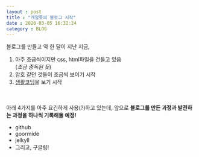 ```yaml
---
layout : post
title : "개알못의 블로그 시작"  
date : 2020-03-05 16:32:24
category : BLOG
--- 
```

블로그를 만들고 약 한 달이 지난 지금,  

1) 아주 조금씩이지만 css, html파일을 건들고 있음  
  (*조금 중독된 듯*)   
2) 암호 같던 것들이 조금씩 보이기 시작  
3) [생활코딩](https://opentutorials.org/course/2039)을 보기 시작  

<br><br>
아래 4가지를 아주 요긴하게 사용(?)하고 있는데, 앞으로 **블로그를 만든 과정과 발전하는 과정을 하나씩 기록해둘 예정!**
+ github  
+ goormide  
+ jelkyll  
+ 그리고, 구글링!  

<br><br>

